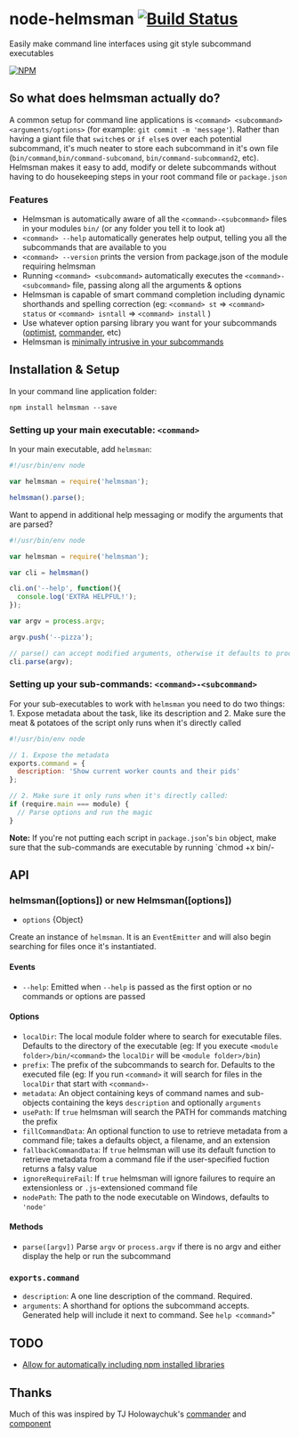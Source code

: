 # node-helmsman [![Build Status](https://travis-ci.org/mattmcmanus/node-helmsman.png?branch=master)](https://travis-ci.org/mattmcmanus/node-helmsman)

Easily make command line interfaces using git style subcommand executables

[![NPM](https://nodei.co/npm/helmsman.png?downloads=true)](https://nodei.co/npm/helmsman/)

## So what does helmsman actually do?

A common setup for command line applications is `<command> <subcommand>
<arguments/options>` (for example: `git commit -m 'message'`). Rather than
having a giant file that `switch`es or `if else`s over each potential
subcommand, it's much neater to store each subcommand in it's own file
(`bin/command`,`bin/command-subcomand`, `bin/command-subcommand2`, etc).
Helmsman makes it easy to add, modify or delete subcommands without having to
do housekeeping steps in your root command file or `package.json`

### Features

* Helmsman is automatically aware of all the `<command>-<subcommand>` files in
  your modules `bin/` (or any folder you tell it to look at)
* `<command> --help` automatically generates help output, telling you all the
  subcommands that are available to you
* `<command> --version` prints the version from package.json of the module
  requiring helmsman
* Running `<command> <subcommand>` automatically executes the
  `<command>-<subcommand>` file, passing along all the arguments & options
* Helmsman is capable of smart command completion including dynamic shorthands
  and spelling correction (eg: `<command> st` => `<command> status` or
  `<command> isntall` => `<command> install` )
* Use whatever option parsing library you want for your subcommands
  ([optimist](https://github.com/substack/node-optimist),
  [commander](https://github.com/visionmedia/commander.js), etc)
* Helmsman is [minimally intrusive in your
  subcommands](#setting-up-your-sub-commands-command-subcommand)

## Installation & Setup

In your command line application folder:

```
npm install helmsman --save
```

### Setting up your main executable: `<command>`

In your main executable, add `helmsman`:

```javascript
#!/usr/bin/env node

var helmsman = require('helmsman');

helmsman().parse();
```

Want to append in additional help messaging or modify the arguments that are
parsed?

```javascript
#!/usr/bin/env node

var helmsman = require('helmsman');

var cli = helmsman()

cli.on('--help', function(){
  console.log('EXTRA HELPFUL!');
});

var argv = process.argv;

argv.push('--pizza');

// parse() can accept modified arguments, otherwise it defaults to process.argv
cli.parse(argv);
```

### Setting up your sub-commands: `<command>-<subcommand>`

For your sub-executables to work with `helmsman` you need to do two things: 1.
Expose metadata about the task, like its description and 2. Make sure the meat
& potatoes of the script only runs when it's directly called

```javascript
#!/usr/bin/env node

// 1. Expose the metadata
exports.command = {
  description: 'Show current worker counts and their pids'
};

// 2. Make sure it only runs when it's directly called:
if (require.main === module) {
  // Parse options and run the magic
}
```

**Note:** If you're not putting each script in `package.json`'s `bin` object,
make sure that the sub-commands are executable by running `chmod +x
bin/<command>-<sub-command>

## API

### helmsman([options]) or new Helmsman([options])

* `options` {Object}

Create an instance of `helmsman`. It is an `EventEmitter` and will also begin
searching for files once it's instantiated. 

#### Events

* `--help`: Emitted when `--help` is passed as the first option or no commands
  or options are passed

#### Options

* `localDir`: The local module folder where to search for executable files.
  Defaults to the directory of the executable (eg: If you execute
  `<module folder>/bin/<command>` the `localDir` will be `<module folder>/bin`)
* `prefix`: The prefix of the subcommands to search for. Defaults to the
  executed file (eg: If you run `<command>` it will search for files in the
  `localDir` that start with `<command>-`
* `metadata`: An object containing keys of command names and sub-objects
  containing the keys `description` and optionally `arguments`
* `usePath`: If `true` helmsman will search the PATH for commands matching the
  prefix
* `fillCommandData`: An optional function to use to retrieve metadata from a
  command file; takes a defaults object, a filename, and an extension
* `fallbackCommandData`: If `true` helmsman will use its default function to
  retrieve metadata from a command file if the user-specified fuction returns
  a falsy value
* `ignoreRequireFail`: If `true` helmsman will ignore failures to require an
  extensionless or `.js`-extensioned command file
* `nodePath`: The path to the node executable on Windows, defaults to `'node'`

#### Methods

* `parse([argv])` Parse `argv` or `process.argv` if there is no argv and either
  display the help or run the subcommand

### <subcommand> `exports.command`

* `description`: A one line description of the command. Required.
* `arguments`: A shorthand for options the subcommand accepts. Generated help
  will include it next to command. See `help <command>`"

## TODO

* [Allow for automatically including npm installed
  libraries](https://github.com/mattmcmanus/node-helmsman/issues/2)

## Thanks

Much of this was inspired by TJ Holowaychuk's
[commander](https://github.com/visionmedia/commander.js) and
[component](https://github.com/component/component)
